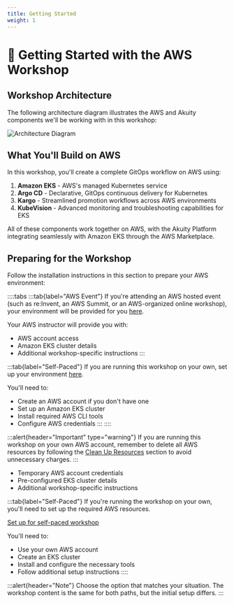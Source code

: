 ```yaml
---
title: Getting Started
weight: 1
---
```


# 🚀 Getting Started with the AWS Workshop

## Workshop Architecture

The following architecture diagram illustrates the AWS and Akuity components we'll be working with in this workshop:

![Architecture Diagram](/static/images/introduction/architecture.png)

## What You'll Build on AWS

In this workshop, you'll create a complete GitOps workflow on AWS using:

1. **Amazon EKS** - AWS's managed Kubernetes service
2. **Argo CD** - Declarative, GitOps continuous delivery for Kubernetes
3. **Kargo** - Streamlined promotion workflows across AWS environments
4. **KubeVision** - Advanced monitoring and troubleshooting capabilities for EKS

All of these components work together on AWS, with the Akuity Platform integrating seamlessly with Amazon EKS through the AWS Marketplace.

## Preparing for the Workshop

Follow the installation instructions in this section to prepare your AWS environment:

::::tabs
:::tab{label="AWS Event"}
If you're attending an AWS hosted event (such as re\:Invent, an AWS Summit, or an AWS-organized online workshop), your environment will be provided for you [here](../0_Prerequisites/aws_event).

Your AWS instructor will provide you with:
- AWS account access
- Amazon EKS cluster details
- Additional workshop-specific instructions
:::

:::tab{label="Self-Paced"}
If you are running this workshop on your own, set up your environment [here](../0_Prerequisites/self_paced).

You'll need to:
- Create an AWS account if you don't have one
- Set up an Amazon EKS cluster
- Install required AWS CLI tools
- Configure AWS credentials
:::
::::

:::alert{header="Important" type="warning"}
If you are running this workshop on your own AWS account, remember to delete all AWS resources by following the [Clean Up Resources](/101_Clean_Up) section to avoid unnecessary charges.
:::

- Temporary AWS account credentials
- Pre-configured EKS cluster details
- Additional workshop-specific instructions

:::tab{label="Self-Paced"}
If you're running the workshop on your own, you'll need to set up the required AWS resources.

[Set up for self-paced workshop](./self_paced)

You'll need to:
- Use your own AWS account
- Create an EKS cluster
- Install and configure the necessary tools
- Follow additional setup instructions
::::

:::alert{header="Note"}
Choose the option that matches your situation. The workshop content is the same for both paths, but the initial setup differs.
:::
